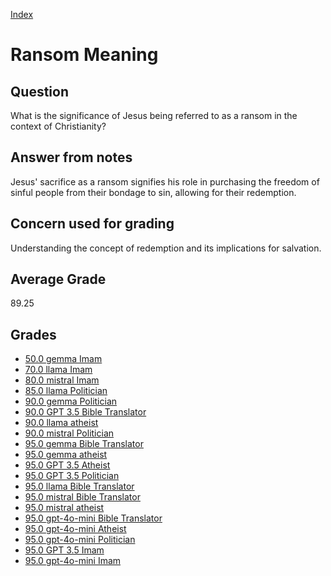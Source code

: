 
[Index](../../index.md)
# Ransom Meaning
## Question
What is the significance of Jesus being referred to as a ransom in the context of Christianity?

## Answer from notes
Jesus' sacrifice as a ransom signifies his role in purchasing the freedom of sinful people from their bondage to sin, allowing for their redemption.

## Concern used for grading
Understanding the concept of redemption and its implications for salvation.

## Average Grade
89.25

## Grades
 * [50.0 gemma Imam](../answers/gemma_Imam/Ransom_Meaning.md)
 * [70.0 llama Imam](../answers/llama_Imam/Ransom_Meaning.md)
 * [80.0 mistral Imam](../answers/mistral_Imam/Ransom_Meaning.md)
 * [85.0 llama Politician](../answers/llama_Politician/Ransom_Meaning.md)
 * [90.0 gemma Politician](../answers/gemma_Politician/Ransom_Meaning.md)
 * [90.0 GPT 3.5 Bible Translator](../answers/GPT_3.5_Bible_Translator/Ransom_Meaning.md)
 * [90.0 llama atheist](../answers/llama_atheist/Ransom_Meaning.md)
 * [90.0 mistral Politician](../answers/mistral_Politician/Ransom_Meaning.md)
 * [95.0 gemma Bible Translator](../answers/gemma_Bible_Translator/Ransom_Meaning.md)
 * [95.0 gemma atheist](../answers/gemma_atheist/Ransom_Meaning.md)
 * [95.0 GPT 3.5 Atheist](../answers/GPT_3.5_Atheist/Ransom_Meaning.md)
 * [95.0 GPT 3.5 Politician](../answers/GPT_3.5_Politician/Ransom_Meaning.md)
 * [95.0 llama Bible Translator](../answers/llama_Bible_Translator/Ransom_Meaning.md)
 * [95.0 mistral Bible Translator](../answers/mistral_Bible_Translator/Ransom_Meaning.md)
 * [95.0 mistral atheist](../answers/mistral_atheist/Ransom_Meaning.md)
 * [95.0 gpt-4o-mini Bible Translator](../answers/gpt-4o-mini_Bible_Translator/Ransom_Meaning.md)
 * [95.0 gpt-4o-mini Atheist](../answers/gpt-4o-mini_Atheist/Ransom_Meaning.md)
 * [95.0 gpt-4o-mini Politician](../answers/gpt-4o-mini_Politician/Ransom_Meaning.md)
 * [95.0 GPT 3.5 Imam](../answers/GPT_3.5_Imam/Ransom_Meaning.md)
 * [95.0 gpt-4o-mini Imam](../answers/gpt-4o-mini_Imam/Ransom_Meaning.md)
